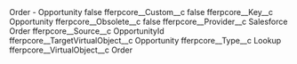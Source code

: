 <?xml version="1.0" encoding="UTF-8"?>
<CustomMetadata xmlns="http://soap.sforce.com/2006/04/metadata" xmlns:xsi="http://www.w3.org/2001/XMLSchema-instance" xmlns:xsd="http://www.w3.org/2001/XMLSchema">
    <label>Order - Opportunity</label>
    <protected>false</protected>
    <values>
        <field>fferpcore__Custom__c</field>
        <value xsi:type="xsd:boolean">false</value>
    </values>
    <values>
        <field>fferpcore__Key__c</field>
        <value xsi:type="xsd:string">Opportunity</value>
    </values>
    <values>
        <field>fferpcore__Obsolete__c</field>
        <value xsi:type="xsd:boolean">false</value>
    </values>
    <values>
        <field>fferpcore__Provider__c</field>
        <value xsi:type="xsd:string">Salesforce Order</value>
    </values>
    <values>
        <field>fferpcore__Source__c</field>
        <value xsi:type="xsd:string">OpportunityId</value>
    </values>
    <values>
        <field>fferpcore__TargetVirtualObject__c</field>
        <value xsi:type="xsd:string">Opportunity</value>
    </values>
    <values>
        <field>fferpcore__Type__c</field>
        <value xsi:type="xsd:string">Lookup</value>
    </values>
    <values>
        <field>fferpcore__VirtualObject__c</field>
        <value xsi:type="xsd:string">Order</value>
    </values>
</CustomMetadata>

